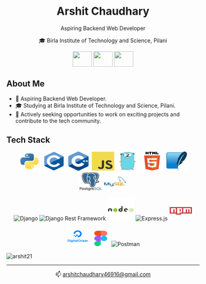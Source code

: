 <h1 align="center">Arshit Chaudhary</h1>
<p align="center">Aspiring Backend Web Developer</p>

<p align="center">🎓 Birla Institute of Technology and Science, Pilani</p>

<p align="center">
  <a href="https://www.linkedin.com/in/arshit-chaudhary/"><img src="https://raw.githubusercontent.com/rahuldkjain/github-profile-readme-generator/master/src/images/icons/Social/linked-in-alt.svg" height="40" width="50"></a>
  <a href="https://twitter.com/Ar5h1tChaudhary"><img src="https://raw.githubusercontent.com/rahuldkjain/github-profile-readme-generator/master/src/images/icons/Social/twitter.svg" height="40" width="50"></a>
  <a href="https://www.instagram.com/arshit_chaudhary21"><img src="https://raw.githubusercontent.com/rahuldkjain/github-profile-readme-generator/master/src/images/icons/Social/instagram.svg" height="40" width="50"></a>
</p>

## About Me

- 🌱 Aspiring Backend Web Developer.
- 🎓 Studying at Birla Institute of Technology and Science, Pilani.
- 💼 Actively seeking opportunities to work on exciting projects and contribute to the tech community.

## Tech Stack

<p align="center">
  <img src="https://raw.githubusercontent.com/devicons/devicon/master/icons/python/python-original.svg" alt="Python" height="50" width="60">
  <img src="https://raw.githubusercontent.com/devicons/devicon/master/icons/c/c-original.svg" alt="C" height="50" width="60" >
  <img src="https://raw.githubusercontent.com/devicons/devicon/master/icons/cplusplus/cplusplus-original.svg" alt="C++" height="50" width="60">
  <img src="https://raw.githubusercontent.com/devicons/devicon/master/icons/javascript/javascript-original.svg" alt="JavaScript" height="50" width="60">
  <img src="https://raw.githubusercontent.com/devicons/devicon/master/icons/go/go-original.svg" alt="Go" height="50" width="60">
  <img src="https://raw.githubusercontent.com/devicons/devicon/master/icons/html5/html5-original-wordmark.svg" alt="HTML" height="50" width="60">
  <img src="https://raw.githubusercontent.com/devicons/devicon/55609aa5bd817ff167afce0d965585c92040787a/icons/sqlite/sqlite-original.svg" alt="SQL" height="50" width="60">
  <img src="https://raw.githubusercontent.com/devicons/devicon/55609aa5bd817ff167afce0d965585c92040787a/icons/postgresql/postgresql-original-wordmark.svg" alt="PostgreSQL" height="50" width="60">
  <img src="https://raw.githubusercontent.com/devicons/devicon/55609aa5bd817ff167afce0d965585c92040787a/icons/mysql/mysql-original-wordmark.svg" alt="MySQL" height="50" width="60">
</p>

<p align="center">
  <img src="https://static.djangoproject.com/img/logos/django-logo-negative.png" alt="Django" height="50" width="60">
  <img src="https://img.shields.io/badge/django-rest-framework" alt="Django Rest Framework" height="40" width="70">
  <img src="https://raw.githubusercontent.com/devicons/devicon/55609aa5bd817ff167afce0d965585c92040787a/icons/nodejs/nodejs-original-wordmark.svg" alt="Node.js" height="60" width="70">
  <img src="https://img.shields.io/badge/Express.js-000000?style=for-the-badge&logo=express&logoColor=white" alt="Express.js" height="40" width="70">
  <img src="https://raw.githubusercontent.com/devicons/devicon/55609aa5bd817ff167afce0d965585c92040787a/icons/npm/npm-original-wordmark.svg" alt="Django" height="50" width="60">
</p>
<p align="center">
<img src="https://raw.githubusercontent.com/devicons/devicon/55609aa5bd817ff167afce0d965585c92040787a/icons/digitalocean/digitalocean-original-wordmark.svg" alt="Digital Ocean" height="50" width="60">
<img src="https://raw.githubusercontent.com/devicons/devicon/55609aa5bd817ff167afce0d965585c92040787a/icons/figma/figma-original.svg" alt="Figma" height="40" width="50">
<img src="https://www.vectorlogo.zone/logos/getpostman/getpostman-icon.svg" alt="Postman" height="40" width="50">

</p>
<p><img align="center" src="https://github-readme-stats.vercel.app/api/top-langs?username=arshit21&show_icons=true&locale=en&layout=compact" alt="arshit21" /></p>

---

<p align="center">📫 <a href="mailto:arshitchaudhary46916@gmail.com">arshitchaudhary46916@gmail.com</a></p>

<!---
arshit21/arshit21 is a ✨ special ✨ repository because its `README.md` (this file) appears on your GitHub profile.
You can click the Preview link to take a look at your changes.
--->
